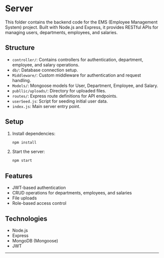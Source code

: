 # Server

This folder contains the backend code for the EMS (Employee Management System) project. Built with Node.js and Express, it provides RESTful APIs for managing users, departments, employees, and salaries.

## Structure
- `controller/`: Contains controllers for authentication, department, employee, and salary operations.
- `db/`: Database connection setup.
- `Middleware/`: Custom middleware for authentication and request handling.
- `Models/`: Mongoose models for User, Department, Employee, and Salary.
- `publlic/uploads/`: Directory for uploaded files.
- `routes/`: Express route definitions for API endpoints.
- `userSeed.js`: Script for seeding initial user data.
- `index.js`: Main server entry point.

## Setup
1. Install dependencies:
   ```sh
   npm install
   ```
2. Start the server:
   ```sh
   npm start
   ```

## Features
- JWT-based authentication
- CRUD operations for departments, employees, and salaries
- File uploads
- Role-based access control

## Technologies
- Node.js
- Express
- MongoDB (Mongoose)
- JWT

---
